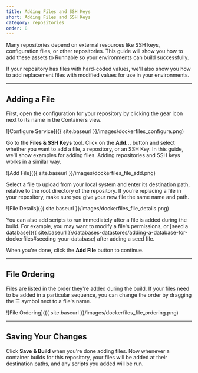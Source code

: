 ```yaml
---
title: Adding Files and SSH Keys
short: Adding Files and SSH Keys
category: repositories
order: 8
---
```


Many repositories depend on external resources like SSH keys, configuration files, or other repositories. This guide will show you how to add these assets to Runnable so your environments can build successfully.

If your repository has files with hard-coded values, we'll also show you how to add replacement files with modified values for use in your environments.

---

## Adding a File

First, open the configuration for your repository by clicking the gear icon next to its name in the Containers view.

![Configure Service]({{ site.baseurl }}/images/dockerfiles_configure.png)

Go to the **Files & SSH Keys** tool. Click on the **Add…** button and select whether you want to add a file, a repository, or an SSH Key. In this guide, we'll show examples for adding files. Adding repositories and SSH keys works in a similar way.

![Add File]({{ site.baseurl }}/images/dockerfiles_file_add.png)

Select a file to upload from your local system and enter its destination path, relative to the root directory of the repository. If you’re replacing a file in your repository, make sure you give your new file the same name and path.

![File Details]({{ site.baseurl }}/images/dockerfiles_file_details.png)

You can also add scripts to run immediately after a file is added during the build. For example, you may want to modify a file's permissions, or [seed a database]({{ site.baseurl }}/databases-datastores/adding-a-database-for-dockerfiles#seeding-your-database) after adding a seed file.

When you're done, click the **Add File** button to continue.

---

## File Ordering

Files are listed in the order they're added during the build. If your files need to be added in a particular sequence, you can change the order by dragging the ☰ symbol next to a file's name.

![File Ordering]({{ site.baseurl }}/images/dockerfiles_file_ordering.png)

---

## Saving Your Changes

Click **Save & Build** when you're done adding files. Now whenever a container builds for this repository, your files will be added at their destination paths, and any scripts you added will be run.
